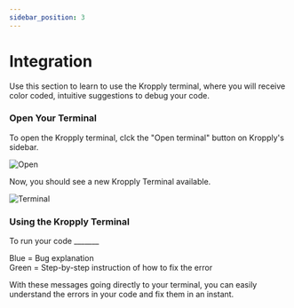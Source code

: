 ```yaml
---
sidebar_position: 3
---
```


# Integration

Use this section to learn to use the Kropply terminal, where you will receive color coded, intuitive suggestions to debug your code.

### Open Your Terminal
To open the Kropply terminal, clck the "Open terminal" button on Kropply's sidebar.

![Open](OpenTerminal.png)
 
Now, you should see a new Kropply Terminal available.

![Terminal](Terminal.png)

### Using the Kropply Terminal

To run your code _______

Blue = Bug explanation \
Green = Step-by-step instruction of how to fix the error

With these messages going directly to your terminal, you can easily understand the errors in your code and fix them in an instant. 




<!---
Here, I need to be updated on running Kropply, as mine is not running

Should we have: 
- desc of which linux commands to use
- block text of refresher on getting file paths, cd, etc
- and can you use the vs code run button yet or should that nor be included?


--->